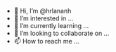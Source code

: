 - 👋 Hi, I’m @hrlananh
- 👀 I’m interested in ...
- 🌱 I’m currently learning ...
- 💞️ I’m looking to collaborate on ...
- 📫 How to reach me ...

<!---
hrlananh/hrlananh is a ✨ special ✨ repository because its `README.md` (this file) appears on your GitHub profile.
You can click the Preview link to take a look at your changes.
--->
